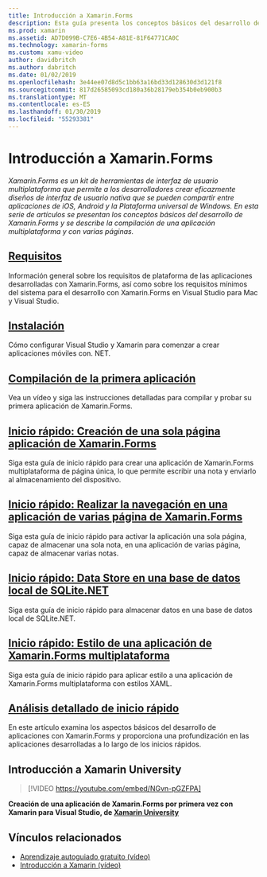 ```yaml
---
title: Introducción a Xamarin.Forms
description: Esta guía presenta los conceptos básicos del desarrollo de Xamarin.Forms y describe la compilación de una aplicación multiplataforma y con varias página.
ms.prod: xamarin
ms.assetid: AD7D099B-C7E6-4B54-A81E-81F64771CA0C
ms.technology: xamarin-forms
ms.custom: xamu-video
author: davidbritch
ms.author: dabritch
ms.date: 01/02/2019
ms.openlocfilehash: 3e44ee07d8d5c1bb63a16bd33d128630d3d121f8
ms.sourcegitcommit: 817d26585093cd180a36b28179eb354b0eb900b3
ms.translationtype: MT
ms.contentlocale: es-ES
ms.lasthandoff: 01/30/2019
ms.locfileid: "55293381"
---
```

# <a name="get-started-with-xamarinforms"></a>Introducción a Xamarin.Forms

_Xamarin.Forms es un kit de herramientas de interfaz de usuario multiplataforma que permite a los desarrolladores crear eficazmente diseños de interfaz de usuario nativa que se pueden compartir entre aplicaciones de iOS, Android y la Plataforma universal de Windows. En esta serie de artículos se presentan los conceptos básicos del desarrollo de Xamarin.Forms y se describe la compilación de una aplicación multiplataforma y con varias páginas._

## <a name="requirementsinstallationmd"></a>[Requisitos](installation.md)

Información general sobre los requisitos de plataforma de las aplicaciones desarrolladas con Xamarin.Forms, así como sobre los requisitos mínimos del sistema para el desarrollo con Xamarin.Forms en Visual Studio para Mac y Visual Studio.

## <a name="installationcross-platformget-startedinstallationindexmd"></a>[Instalación](~/cross-platform/get-started/installation/index.md)

Cómo configurar Visual Studio y Xamarin para comenzar a crear aplicaciones móviles con. NET.

## <a name="build-your-first-appfirst-appindexmd"></a>[Compilación de la primera aplicación](first-app/index.md)

Vea un vídeo y siga las instrucciones detalladas para compilar y probar su primera aplicación de Xamarin.Forms.

## <a name="quickstart-create-a-single-page-xamarinforms-applicationquickstartssingle-pagemd"></a>[Inicio rápido: Creación de una sola página aplicación de Xamarin.Forms](quickstarts/single-page.md)

Siga esta guía de inicio rápido para crear una aplicación de Xamarin.Forms multiplataforma de página única, lo que permite escribir una nota y enviarlo al almacenamiento del dispositivo.

## <a name="quickstart-perform-navigation-in-a-multi-page-xamarinforms-applicationquickstartsmulti-pagemd"></a>[Inicio rápido: Realizar la navegación en una aplicación de varias página de Xamarin.Forms](quickstarts/multi-page.md)

Siga esta guía de inicio rápido para activar la aplicación una sola página, capaz de almacenar una sola nota, en una aplicación de varias página, capaz de almacenar varias notas.

## <a name="quickstart-store-data-in-a-local-sqlitenet-databasequickstartsdatabasemd"></a>[Inicio rápido: Data Store en una base de datos local de SQLite.NET](quickstarts/database.md)

Siga esta guía de inicio rápido para almacenar datos en una base de datos local de SQLite.NET.

## <a name="quickstart-style-a-cross-platform-xamarinforms-applicationquickstartsstylingmd"></a>[Inicio rápido: Estilo de una aplicación de Xamarin.Forms multiplataforma](quickstarts/styling.md)

Siga esta guía de inicio rápido para aplicar estilo a una aplicación de Xamarin.Forms multiplataforma con estilos XAML.

## <a name="quickstart-deep-divequickstartsdeepdivemd"></a>[Análisis detallado de inicio rápido](quickstarts/deepdive.md)

En este artículo examina los aspectos básicos del desarrollo de aplicaciones con Xamarin.Forms y proporciona una profundización en las aplicaciones desarrolladas a lo largo de los inicios rápidos.

## <a name="get-started-with-xamarin-university"></a>Introducción a Xamarin University

> [!VIDEO https://youtube.com/embed/NGvn-pGZFPA]

**Creación de una aplicación de Xamarin.Forms por primera vez con Xamarin para Visual Studio, de [Xamarin University](https://university.xamarin.com)**

## <a name="related-links"></a>Vínculos relacionados

- [Aprendizaje autoguiado gratuito (vídeo)](https://university.xamarin.com/self-guided)
- [Introducción a Xamarin (vídeo)](https://developer.xamarin.com/videos/)
